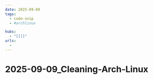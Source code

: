 ```yaml
---
date: 2025-09-09
tags:
  - code-snip
  - #archlinux

hubs:
  - "[[]]"
urls:
  -
---
```

# 2025-09-09_Cleaning-Arch-Linux



